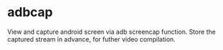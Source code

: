 adbcap
======

View and capture android screen via adb screencap function. Store the captured stream in advance, for futher video compilation.
